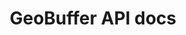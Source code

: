 ---
title: GeoBuffer API docs

language_tabs:
  - shell
  - ruby
  - python
  - php
  - go

toc_footers:
  - <a href='#'>Sign Up for a Developer Key</a>

includes:
  - introduction/introduction
  - introduction/aboutGeoBuffer
  - introduction/readingDocs
  - authentication/authentication
  - geocode/geocode
  - import/imports
  - import/create-upload-url
  - import/complete-upload
  - export/export
  - datasets/datasets
  - datasets/datasetUID
  - datasets/delete
  - datasets/editCell
  - errors

search: true
---